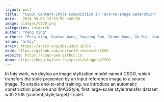 ```yaml
---
layout: post
title:  "CSGO: Content-Style Composition in Text-to-Image Generation"
date:   2024-09-02 19:53:59 +08:00
image: /images/CSGO.png
categories: research
author: "Peng Xing"
authors: "Peng Xing, Haofan Wang, Yanpeng Sun, Qixun Wang, Xu Bai, Hao Ai, <strong>Jen-Yuan Huang</strong>, Zechao Li"
venue: "arXiv"
arxiv: https://arxiv.org/abs/2408.16766
code: https://github.com/instantX-research/CSGO
website: https://csgo-gen.github.io
demo: https://huggingface.co/spaces/xingpng/CSGO
---
```

In this work, we devlop an image stylization model named CSGO, which transfers the style presented by an input reference image to a source image. To enable end-to-end training, we introduce an automatic construction pipeline and IMAGStyle, first large-scale style transfer dataset with 210K {content;style;target}-triplet.